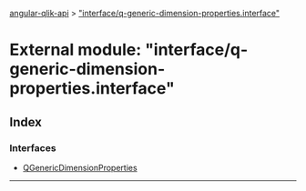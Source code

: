 [angular-qlik-api](../README.md) > ["interface/q-generic-dimension-properties.interface"](../modules/_interface_q_generic_dimension_properties_interface_.md)

# External module: "interface/q-generic-dimension-properties.interface"

## Index

### Interfaces

* [QGenericDimensionProperties](../interfaces/_interface_q_generic_dimension_properties_interface_.qgenericdimensionproperties.md)

---


